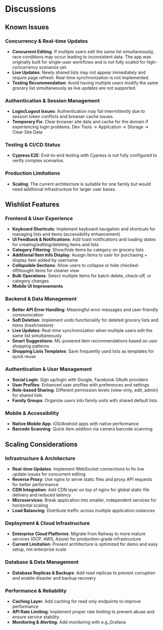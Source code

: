 # Discussions

## Known Issues

### Concurrency & Real-time Updates

- **Concurrent Editing**: If multiple users edit the same list simultaneously, race conditions may occur leading to inconsistent data. The app was originally built for single-user workflows and is not fully scaled for high-concurrency scenarios yet.
- **Live Updates**: Newly shared lists may not appear immediately and require page refresh. Real-time synchronization is not implemented.
- **Testing Recommendation**: Avoid having multiple users modify the same grocery list simultaneously as live updates are not supported.

### Authentication & Session Management

- **Login/Logout Issues**: Authentication may fail intermittently due to session token conflicts and browser cache issues.
- **Temporary Fix**: Clear browser site data and cache for the domain if experiencing login problems. Dev Tools -> Application -> Storage -> Clear Site Data

### Testing & CI/CD Status

- **Cypress E2E**: End-to-end testing with Cypress is not fully configured to verify complex scenarios.

### Production Limitations

- **Scaling**: The current architecture is suitable for one family but would need additional infrastructure for larger user bases.

## Wishlist Features

### Frontend & User Experience

- **Keyboard Shortcuts**: Implement keyboard navigation and shortcuts for managing lists and items (accessibility enhancement)
- **UI Feedback & Notifications**: Add toast notifications and loading states for creating/editing/deleting items and lists
- **Category Filtering**: Show/hide items by category on grocery lists
- **Additional Item Info Display**: Assign items to user for purchasing + display item added by username
- **Collapsible Sections**: Allow users to collapse or hide checked-off/bought items for cleaner view
- **Bulk Operations**: Select multiple items for batch delete, check-off, or category changes
- **Mobile UI Improvements**

### Backend & Data Management

- **Better API Error Handling**: Meaningful error messages and user-friendly communication
- **Soft Deletion**: Implement undo functionality for deleted grocery lists and items (trash/restore)
- **Live Updates**: Real-time synchronization when multiple users edit the same list simultaneously
- **Smart Suggestions**: ML-powered item recommendations based on user shopping patterns
- **Shopping Lists Templates**: Save frequently used lists as templates for quick reuse

### Authentication & User Management

- **Social Login**: Sign up/login with Google, Facebook OAuth providers
- **User Profiles**: Enhanced user profiles with preferences and settings
- **Role-based Sharing**: Different permission levels (view-only, edit, admin) for shared lists
- **Family Groups**: Organize users into family units with shared default lists

### Mobile & Accessibility

- **Native Mobile App**: iOS/Android apps with native performance
- **Barcode Scanning**: Quick item addition via camera barcode scanning

## Scaling Considerations

### Infrastructure & Architecture

- **Real-time Updates**: Implement WebSocket connections to fix live update issues for concurrent editing
- **Reverse Proxy**: Use nginx to serve static files and proxy API requests for better performance
- **CDN Integration**: Add CDN layer on top of nginx for global static file delivery and reduced latency
- **Microservices**: Break application into smaller, independent services for horizontal scaling
- **Load Balancing**: Distribute traffic across multiple application instances

### Deployment & Cloud Infrastructure

- **Enterprise Cloud Platforms**: Migrate from Railway to more mature services (GCP, AWS, Azure) for production-grade infrastructure
- **Current Limitation**: Present architecture is optimized for demo and easy setup, not enterprise scale

### Database & Data Management

- **Database Replicas & Backups**: Add read replicas to prevent corruption and enable disaster and backup recovery

### Performance & Reliability

- **Caching Layer**: Add caching for read only endpoints to improve performance
- **API Rate Limiting**: Implement proper rate limiting to prevent abuse and ensure service stability
- **Monitoring & Alerting**: Add monitoring with e.g.,Grafana


